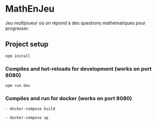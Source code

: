 # MathEnJeu

Jeu multijoueur où on répond à des questions mathématiques pour progresser.

## Project setup

```
npm install
```

### Compiles and hot-reloads for development (works on port 8080)

```
npm run dev
```

### Compiles and run for docker (works on port 8080)

```
- docker-compose build

- docker-compose up
```
